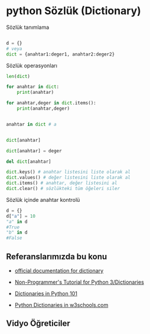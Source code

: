 # python Sözlük (Dictionary)


Sözlük tanımlama

```python

d = {}
# veya
dict = {anahtar1:deger1, anahtar2:deger2} 
```

Sözlük operasyonları

```python
len(dict) 

for anahtar in dict:
    print(anahtar)

for anahtar,deger in dict.items():
    print(anahtar,deger)


anahtar in dict # a


dict[anahtar] 

dict[anahtar] = deger

del dict[anahtar]

dict.keys() # anahtar listesini liste olarak al
dict.values() # değer listesini liste olarak al
dict.items() # anahtar, değer listesini al
dict.clear() # sözlükteki tüm öğeleri siler

```

Sözlük içinde anahtar kontrolü

```python
d = {}
d["a"] = 10
"a" in d
#True
"b" in d
#False
```

## Referanslarımızda bu konu

 - [official documentation for dictionary](https://docs.python.org/3/library/stdtypes.html#mapping-types-dict)

 - [Non-Programmer's Tutorial for Python 3/Dictionaries](https://en.wikibooks.org/wiki/Non-Programmer%27s_Tutorial_for_Python_3/Dictionaries)

 - [Dictionaries in Python 101](https://python101.pythonlibrary.org/chapter3_lists_dicts.html)

 - [Python Dictionaries in w3schools.com](https://www.w3schools.com/python/python_dictionaries.asp)

## Vidyo Öğreticiler







